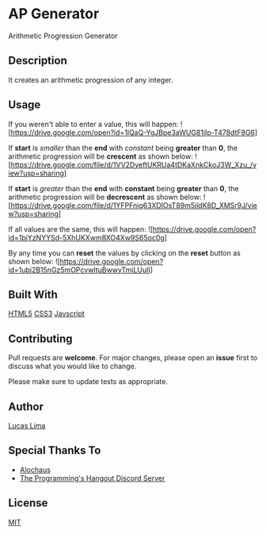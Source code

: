 # AP Generator

 Arithmetic Progression Generator

## Description

It creates an arithmetic progression of any integer.

## Usage

If you weren't able to enter a value, this will happen:
![<https://drive.google.com/open?id=1lQaQ-YgJBpe3aWUG81iIp-T478dtF8G6]>

If **start** is *smaller* than the **end** with *constant* being **greater** than **0**, the arithmetic progression will be **crescent** as shown below:
![<https://drive.google.com/file/d/1VV2DyeftUKRUa4tDKaXnkCkoJ3W_Xzu_/view?usp=sharing]>

If **start** is *greater* than the **end** with **constant** being **greater** than **0**, the arithmetic progression will be **decrescent** as shown below:
![<https://drive.google.com/file/d/1YFPFniq63XDIOsT89m5jldK8D_XMSr9J/view?usp=sharing]>

If all values are the same, this will happen:
![<https://drive.google.com/open?id=1bjYzNYYSd-5XhUKXwm8XO4Xw9S65oc0g]>

By any time you can **reset** the values by clicking on the **reset** button as shown below:
![<https://drive.google.com/open?id=1ubj2B15nGz5mOPcvwItuBwwyTmiLUuII]>

## Built With

[HTML5](https://www.w3schools.com/html/html_intro.asp)
[CSS3](https://www.w3schools.com/css/css_intro.asp)
[Javscript](https://www.javascript.com/)

## Contributing

Pull requests are **welcome**. For major changes, please open an **issue** first to discuss what you would like to change.

Please make sure to update tests as appropriate.

## Author

[Lucas Lima](https://github.com/blyatmobilebr)

## Special Thanks To

- [Alochaus](https://github.com/alochaus)
- [The Programming's Hangout Discord Server](https://discord.gg/programming)

## License

[MIT](https://choosealicense.com/licenses/mit/)
